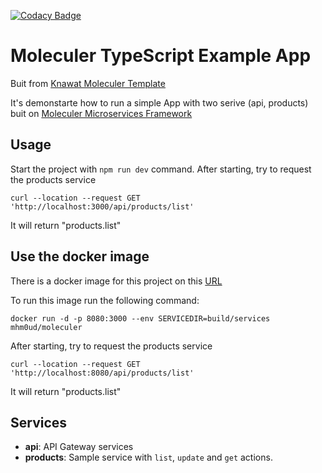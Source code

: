 [![Codacy Badge](https://app.codacy.com/project/badge/Grade/f395d979637144eb85dec003a3346aaf)](https://www.codacy.com/gh/Knawat/knawat-moleculer-template?utm_source=github.com&utm_medium=referral&utm_content=Knawat/knawat-moleculer-template&utm_campaign=Badge_Grade)

# Moleculer TypeScript Example App

Buit from [Knawat Moleculer Template](https://github.com/Knawat/knawat-moleculer-template)

It's demonstarte how to run a simple App with two serive (api, products) buit on [Moleculer Microservices Framework](https://moleculer.services/)

## Usage

Start the project with `npm run dev` command.
After starting, try to request the products service

`curl --location --request GET 'http://localhost:3000/api/products/list'`

It will return "products.list"

## Use the docker image

There is a docker image for this project on this [URL]()

To run this image run the following command:

`docker run -d -p 8080:3000 --env SERVICEDIR=build/services mhm0ud/moleculer`

After starting, try to request the products service

`curl --location --request GET 'http://localhost:8080/api/products/list'`

It will return "products.list"

## Services

- **api**: API Gateway services
- **products**: Sample service with `list`, `update` and `get` actions.
